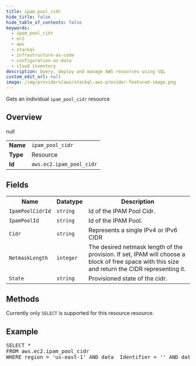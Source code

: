```yaml
---
title: ipam_pool_cidr
hide_title: false
hide_table_of_contents: false
keywords:
  - ipam_pool_cidr
  - ec2
  - aws
  - stackql
  - infrastructure-as-code
  - configuration-as-data
  - cloud inventory
description: Query, deploy and manage AWS resources using SQL
custom_edit_url: null
image: /img/providers/aws/stackql-aws-provider-featured-image.png
---
```

Gets an individual <code>ipam_pool_cidr</code> resource

## Overview
<table><tbody>
<tr><td><b>Name</b></td><td><code>ipam_pool_cidr</code></td></tr>
<tr><td><b>Type</b></td><td>Resource</td></tr>
null
<tr><td><b>Id</b></td><td><code>aws.ec2.ipam_pool_cidr</code></td></tr>
</tbody></table>

## Fields
<table><tbody>
<tr><th>Name</th><th>Datatype</th><th>Description</th></tr>
<tr><td><code>IpamPoolCidrId</code></td><td><code>string</code></td><td>Id of the IPAM Pool Cidr.</td></tr><tr><td><code>IpamPoolId</code></td><td><code>string</code></td><td>Id of the IPAM Pool.</td></tr><tr><td><code>Cidr</code></td><td><code>string</code></td><td>Represents a single IPv4 or IPv6 CIDR</td></tr><tr><td><code>NetmaskLength</code></td><td><code>integer</code></td><td>The desired netmask length of the provision. If set, IPAM will choose a block of free space with this size and return the CIDR representing it.</td></tr><tr><td><code>State</code></td><td><code>string</code></td><td>Provisioned state of the cidr.</td></tr>
</tbody></table>

## Methods
Currently only <code>SELECT</code> is supported for this resource resource.

## Example
<pre>
SELECT * 
FROM aws.ec2.ipam_pool_cidr
WHERE region = 'us-east-1' AND data__Identifier = '<IpamPoolId>' AND data__Identifier = '<IpamPoolCidrId>'
</pre>
